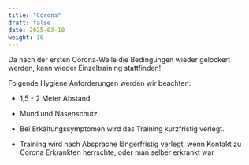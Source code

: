 ```yaml
---
title: "Corona"
draft: false
date: 2025-03-10
weight: 10
---
```


Da nach der ersten Corona-Welle die Bedingungen wieder gelockert werden, kann wieder Einzeltraining stattfinden!

 Folgende Hygiene Anforderungen werden wir beachten:

- 1,5 - 2 Meter Abstand

- Mund und Nasenschutz

- Bei Erkältungssymptomen wird das Training kurzfristig verlegt.

- Training wird nach Absprache längerfristig verlegt, wenn Kontakt zu Corona Erkrankten herrschte, oder man selber erkrankt war 
